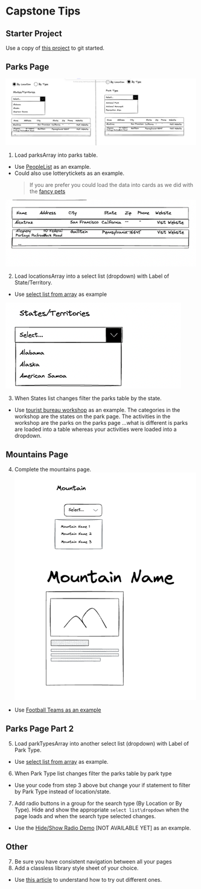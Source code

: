 # Capstone Tips

## Starter Project

Use a copy of [this project](https://github.com/craigmckeachie/enjoy-the-outdoors) to git started.

## Parks Page

![Parks Page](image-3.png)

1. Load parksArray into parks table.

- Use [PeopleList](../exercises/people-listing/) as an example.
- Could also use lotterytickets as an example.
  > If you are prefer you could load the data into cards as we did with the [fancy pets](../exercises/fancy-pets/)

![Parks Table](image.png)

2. Load locationsArray into a select list (dropdown) with Label of State/Territory.

- Use [select list from array](https://github.com/craigmckeachie/2024-spring-workbook4/tree/main/demos/select-from-array) as example

![State Drop](image-1.png)

3. When States list changes filter the parks table by the state.

- Use [tourist bureau workshop](https://github.com/craigmckeachie/fall2023-workbook4/blob/main/workshop/tourist-bureau/activities.html) as an example. The categories in the workshop are the states on the park page. The activities in the workshop are the parks on the parks page ...what is different is parks are loaded into a table whereas your activities were loaded into a dropdown.

## Mountains Page

4. Complete the mountains page.
   ![Alt text](image-2.png)

- Use [Football Teams as an example](https://github.com/craigmckeachie/2024-spring-workbook4/tree/main/exercises/football)

## Parks Page Part 2

5. Load parkTypesArray into another select list (dropdown) with Label of Park Type.

- Use [select list from array](https://github.com/craigmckeachie/2024-spring-workbook4/tree/main/demos/select-from-array) as example.

6. When Park Type list changes filter the parks table by park type

- Use your code from step 3 above but change your if statement to filter by Park Type instead of location/state.

7. Add radio buttons in a group for the search type (By Location or By Type). Hide and show the appropriate `select list\dropdown` when the page loads and when the search type selected changes.

- Use the [Hide/Show Radio Demo]() [NOT AVAILABLE YET] as an example.

## Other

7. Be sure you have consistent navigation between all your pages
8. Add a classless library style sheet of your choice.

- Use [this article](https://blog.logrocket.com/comparing-classless-css-frameworks/) to understand how to try out different ones.
